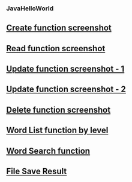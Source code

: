 ### JavaHelloWorld
## [Create function screenshot](Screenshot/1.png)
## [Read function screenshot](Screenshot/2.png)
## [Update function screenshot - 1](https://github.com/21800677/JavaHelloWorld/blob/dc4eba036ec4dce9a92d4598e140d7b819d00a5e/Screenshot/5-%20%EB%8B%A8%EC%96%B4%EC%88%98%EC%A0%95_1.png)
## [Update function screenshot - 2](Screenshot/단어수정결과.png)
## [Delete function screenshot](Screenshot/단어삭제.png)
## [Word List function by level](Screenshot/2-수준별단어보기.png)
## [Word Search function](https://github.com/21800677/JavaHelloWorld/blob/bb85d0ecf72314d783e7ddb154647f2a1be5107f/Screenshot/3-%EB%8B%A8%EC%96%B4%20%EA%B2%80%EC%83%89%ED%95%98%EA%B8%B0.png)
## [File Save Result](Screenshot/dictionarytxt.png)
